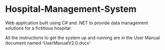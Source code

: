 # Hospital-Management-System
Web application built using C# and .NET to provide data management solutions for a fictitious hospital

All the instructions to get the system up and running are in the User Manual document named 'UserManualV2.0.docx'
